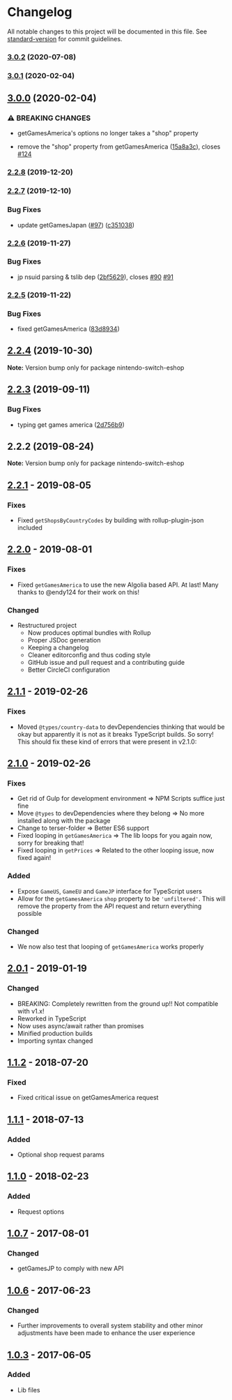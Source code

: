 # Changelog

All notable changes to this project will be documented in this file. See [standard-version](https://github.com/conventional-changelog/standard-version) for commit guidelines.

### [3.0.2](https://github.com/lmmfranco/nintendo-switch-eshop/compare/v3.0.1...v3.0.2) (2020-07-08)

### [3.0.1](https://github.com/lmmfranco/nintendo-switch-eshop/compare/v3.0.0...v3.0.1) (2020-02-04)

## [3.0.0](https://github.com/lmmfranco/nintendo-switch-eshop/compare/v2.2.8...v3.0.0) (2020-02-04)


### ⚠ BREAKING CHANGES

* getGamesAmerica's options no longer takes a "shop" property

* remove the "shop" property from getGamesAmerica ([15a8a3c](https://github.com/lmmfranco/nintendo-switch-eshop/commit/15a8a3c58c94d6e0e3180458da0c8dc526a4bea2)), closes [#124](https://github.com/lmmfranco/nintendo-switch-eshop/issues/124)

### [2.2.8](https://github.com/lmmfranco/nintendo-switch-eshop/compare/v2.2.7...v2.2.8) (2019-12-20)

### [2.2.7](https://github.com/lmmfranco/nintendo-switch-eshop/compare/v2.2.6...v2.2.7) (2019-12-10)


### Bug Fixes

* update getGamesJapan ([#97](https://github.com/lmmfranco/nintendo-switch-eshop/issues/97)) ([c351038](https://github.com/lmmfranco/nintendo-switch-eshop/commit/c3510381e340821842c85bf257a83851f414329e))

### [2.2.6](https://github.com/lmmfranco/nintendo-switch-eshop/compare/v2.2.5...v2.2.6) (2019-11-27)


### Bug Fixes

* jp nsuid parsing & tslib dep ([2bf5629](https://github.com/lmmfranco/nintendo-switch-eshop/commit/2bf56291fdd762b1dced28c11be23f3e7e1763aa)), closes [#90](https://github.com/lmmfranco/nintendo-switch-eshop/issues/90) [#91](https://github.com/lmmfranco/nintendo-switch-eshop/issues/91)

### [2.2.5](https://github.com/lmmfranco/nintendo-switch-eshop/compare/v2.2.4...v2.2.5) (2019-11-22)


### Bug Fixes

* fixed getGamesAmerica ([83d8934](https://github.com/lmmfranco/nintendo-switch-eshop/commit/83d89348cdec76483f7839f798289e6780b64c82))

## [2.2.4](https://github.com/lmmfranco/nintendo-switch-eshop/compare/v2.2.3...v2.2.4) (2019-10-30)

**Note:** Version bump only for package nintendo-switch-eshop





## [2.2.3](https://github.com/lmmfranco/nintendo-switch-eshop/compare/v2.2.2...v2.2.3) (2019-09-11)


### Bug Fixes

* typing get games america ([2d756b9](https://github.com/lmmfranco/nintendo-switch-eshop/commit/2d756b9))





## 2.2.2 (2019-08-24)

**Note:** Version bump only for package nintendo-switch-eshop





## [2.2.1] - 2019-08-05
### Fixes
- Fixed `getShopsByCountryCodes` by building with rollup-plugin-json included

## [2.2.0] - 2019-08-01
### Fixes
- Fixed `getGamesAmerica` to use the new Algolia based API. At last! Many thanks to @endy124 for their work on this!

### Changed
- Restructured project
  - Now produces optimal bundles with Rollup
  - Proper JSDoc generation
  - Keeping a changelog
  - Cleaner editorconfig and thus coding style
  - GitHub issue and pull request and a contributing guide
  - Better CircleCI configuration

## [2.1.1] - 2019-02-26
### Fixes
- Moved `@types/country-data` to devDependencies thinking that would be okay but apparently it is not as it breaks TypeScript builds. So sorry! This should fix these kind of errors that were present in v2.1.0:

## [2.1.0] - 2019-02-26
### Fixes
- Get rid of Gulp for development environment => NPM Scripts suffice just fine
- Move `@types` to devDependencies where they belong => No more installed along with the package
- Change to terser-folder => Better ES6 support
- Fixed looping in `getGamesAmerica` => The lib loops for you again now, sorry for breaking that!
- Fixed looping in `getPrices` => Related to the other looping issue, now fixed again!

### Added
- Expose `GameUS`, `GameEU` and `GameJP` interface for TypeScript users
- Allow for the `getGamesAmerica` `shop` property to be `'unfiltered'`. This will remove the property from the API request and return everything possible

### Changed
- We now also test that looping of `getGamesAmerica` works properly

## [2.0.1] - 2019-01-19
### Changed
- BREAKING: Completely rewritten from the ground up!! Not compatible with v1.x!
- Reworked in TypeScript
- Now uses async/await rather than promises
- Minified production builds
- Importing syntax changed

## [1.1.2] - 2018-07-20
### Fixed
- Fixed critical issue on getGamesAmerica request

## [1.1.1] - 2018-07-13
### Added
- Optional shop request params

## [1.1.0] - 2018-02-23
### Added
- Request options

## [1.0.7] - 2017-08-01
### Changed
- getGamesJP to comply with new API

## [1.0.6] - 2017-06-23
### Changed
- Further improvements to overall system stability and other minor adjustments have been made to enhance the user experience

## [1.0.3] - 2017-06-05
### Added
- Lib files

[2.2.1]: https://github.com/lmmfranco/nintendo-switch-eshop/compare/2.2.0...2.2.1
[2.2.0]: https://github.com/lmmfranco/nintendo-switch-eshop/compare/2.1.1...2.2.0
[2.1.1]: https://github.com/lmmfranco/nintendo-switch-eshop/compare/2.1.0...2.1.1
[2.1.0]: https://github.com/lmmfranco/nintendo-switch-eshop/compare/2.0.1...2.1.0
[2.0.1]: https://github.com/lmmfranco/nintendo-switch-eshop/compare/1.1.2...2.0.1
[1.1.2]: https://github.com/lmmfranco/nintendo-switch-eshop/compare/1.1.1...1.1.2
[1.1.1]: https://github.com/lmmfranco/nintendo-switch-eshop/compare/1.1.0...1.1.1
[1.1.0]: https://github.com/lmmfranco/nintendo-switch-eshop/compare/1.0.7...1.1.0
[1.0.7]: https://github.com/lmmfranco/nintendo-switch-eshop/compare/1.0.6...1.0.7
[1.0.6]: https://github.com/lmmfranco/nintendo-switch-eshop/compare/1.0.3...1.0.6
[1.0.3]: https://github.com/lmmfranco/nintendo-switch-eshop/releases/tag/1.0.3
